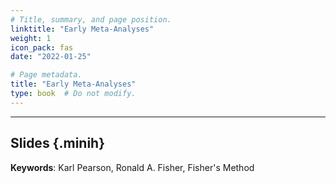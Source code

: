 ```yaml
---
# Title, summary, and page position.
linktitle: "Early Meta-Analyses"
weight: 1
icon_pack: fas
date: "2022-01-25"

# Page metadata.
title: "Early Meta-Analyses"
type: book  # Do not modify.
---
```


<style>
code{
  color: #2a7792;
}
.hljs{
  font-size: 16px
}
.minih{
  font-size: 1px;
  margin: 0px 0px 0px 0px;
}

.highlight {
    position: relative;
}
.highlight pre {
    padding: 15px;
}
.highlight-copy-btn {
    position: absolute;
    top: 7px;
    right: 7px;
    border: 0;
    border-radius: 4px;
    padding: 5px;
    font-size: 0.7em;
    line-height: 1.8;
    color: #fff;
    background-color: #777;
    min-width: 55px;
    text-align: center;
}
.highlight-copy-btn:hover {
    background-color: #666;
}
</style>

---


## Slides {.minih}

<object data="/media/workshop/ma/early-meta-analyses.pdf" type="application/pdf" width="100%" height="500px">
</object>

**Keywords**: Karl Pearson, Ronald A. Fisher, Fisher's Method

<style>
h1 {color: #2a7792;}
</style>


